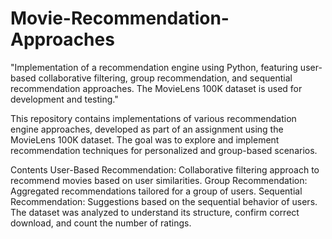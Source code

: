 # Movie-Recommendation-Approaches

"Implementation of a recommendation engine using Python, featuring user-based collaborative filtering, group recommendation, and sequential recommendation approaches. The MovieLens 100K dataset is used for development and testing."

This repository contains implementations of various recommendation engine approaches, developed as part of an assignment using the MovieLens 100K dataset. The goal was to explore and implement recommendation techniques for personalized and group-based scenarios.

Contents
User-Based Recommendation: Collaborative filtering approach to recommend movies based on user similarities.
Group Recommendation: Aggregated recommendations tailored for a group of users.
Sequential Recommendation: Suggestions based on the sequential behavior of users.
The dataset was analyzed to understand its structure, confirm correct download, and count the number of ratings.
